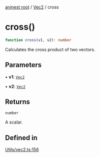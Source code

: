 [aninest root](../../index.md) / [Vec2](../index.md) / cross

# cross()

```ts
function cross(v1, v2): number
```

Calculates the cross product of two vectors.

## Parameters

• **v1**: [`Vec2`](../type-aliases/Vec2.md)

• **v2**: [`Vec2`](../type-aliases/Vec2.md)

## Returns

`number`

A scalar.

## Defined in

[Utils/vec2.ts:156](https://github.com/zphrs/aninest/blob/efdac3830228dc951d7e8e69ab0c7db89aa8723f/core/src/Utils/vec2.ts#L156)
